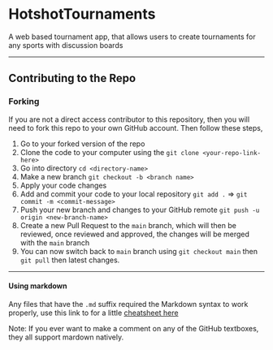 # HotshotTournaments
A web based tournament app, that allows users to create tournaments for any sports with discussion boards

---

## Contributing to the Repo
### Forking
If you are not a direct access contributor to this repository, then you will need to fork this repo to your own GitHub account. Then follow these steps,

1. Go to your forked version of the repo
2. Clone the code to your computer using the `git clone <your-repo-link-here>`
3. Go into directory `cd <directory-name>`
4. Make a new branch `git checkout -b <branch name>`
5. Apply your code changes 
6. Add and commit your code to your local repository `git add .` => `git commit -m <commit-message>`
7. Push your new branch and changes to your GitHub remote `git push -u origin <new-branch-name>`
8. Create a new Pull Request to the `main` branch, which will then be reviewed, once reviewed and approved, the changes will be merged with the `main` branch
9. You can now switch back to `main` branch using `git checkout main` then `git pull` then latest changes.

---


#### Using markdown
Any files that have the `.md` suffix required the Markdown syntax to work properly, use this link to for a little [cheatsheet here](https://github.com/adam-p/markdown-here/wiki/Markdown-Here-Cheatsheet)

Note: If you ever want to make a comment on any of the GitHub textboxes, they all support mardown natively.
